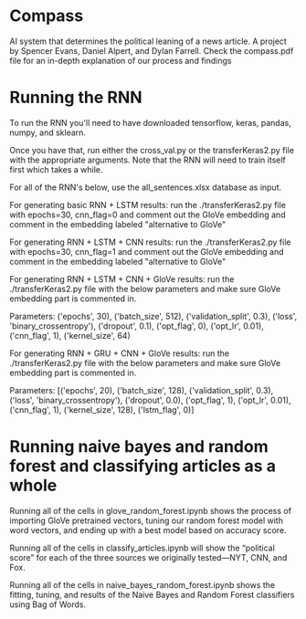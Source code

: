 # Compass
AI system that determines the political leaning of a news article. A project by Spencer Evans, Daniel Alpert, and Dylan Farrell. Check the compass.pdf file for an in-depth explanation of our process and findings


# Running the RNN
To run the RNN you'll need to have downloaded tensorflow, keras, pandas, numpy, and sklearn. 

Once you have that, run either the cross_val.py or the transferKeras2.py file with the appropriate arguments. Note that the RNN will need to train itself first which takes a while. 

For all of the RNN's below, use the all_sentences.xlsx database as input.

For generating basic RNN + LSTM results:
run the ./transferKeras2.py file with epochs=30, cnn_flag=0 and comment out the GloVe embedding and comment in the embedding labeled "alternative to GloVe"

For generating RNN + LSTM + CNN results:
run the ./transferKeras2.py file with epochs=30, cnn_flag=1 and comment out the GloVe embedding and comment in the embedding labeled "alternative to GloVe"

For generating RNN + LSTM + CNN + GloVe results:
run the ./transferKeras2.py file with the below parameters and make sure GloVe embedding part is commented in. 

Parameters:
('epochs', 30), ('batch_size', 512), ('validation_split', 0.3), ('loss', 'binary_crossentropy'), ('dropout', 0.1), ('opt_flag', 0), ('opt_lr', 0.01), ('cnn_flag', 1), ('kernel_size', 64)


For generating RNN + GRU + CNN + GloVe results:
run the ./transferKeras2.py file with the below parameters and make sure GloVe embedding part is commented in. 

Parameters:
[('epochs', 20), ('batch_size', 128), ('validation_split', 0.3), ('loss', 'binary_crossentropy'), ('dropout', 0.0), ('opt_flag', 1), ('opt_lr', 0.01), ('cnn_flag', 1), ('kernel_size', 128), ('lstm_flag', 0)]



# Running naive bayes and random forest and classifying articles as a whole

Running all of the cells in glove_random_forest.ipynb shows the process of importing GloVe pretrained vectors, tuning our random forest model with word vectors, and ending up with a best model based on accuracy score.

Running all of the cells in classify_articles.ipynb will show the “political score” for each of the three sources we originally tested—NYT, CNN, and Fox.

Running all of the cells in naive_bayes_random_forest.ipynb shows the fitting, tuning, and results of the Naive Bayes and Random Forest classifiers using Bag of Words.